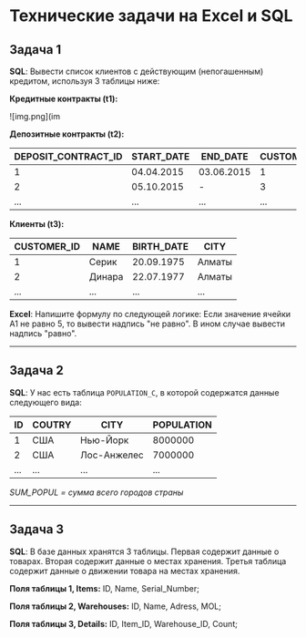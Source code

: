 # Технические задачи на Excel и SQL

## Задача 1

**SQL**:
Вывести список  клиентов с действующим (непогашенным) кредитом, используя 3 таблицы ниже:

**Кредитные контракты (t1):**

![img.png](im

**Депозитные контракты (t2):**

| DEPOSIT_CONTRACT_ID | START_DATE | END_DATE | CUSTOMER_ID | DEPOSIT_AMOUNT |
|---------------------|------------|----------|-------------|----------------|
| 1                   | 04.04.2015 | 03.06.2015 | 1            | 67000           |
| 2                   | 05.10.2015 |     -      | 3            | 50000           |
| ...                 |     ...    |     ...    | ...          |    ...          |

**Клиенты (t3):**

| CUSTOMER_ID | NAME  | BIRTH_DATE | CITY      |
|-------------|-------|------------|-----------|
| 1           | Серик | 20.09.1975 | Алматы    |
| 2           | Динара| 22.07.1977 | Алматы    |
| ...         |  ...  |    ...     |    ...    |

**Excel**:
Напишите формулу по следующей логике: Если значение ячейки А1 не равно 5, то вывести надпись "не равно". В ином случае вывести надпись "равно".

---

## Задача 2

**SQL**:
У нас есть таблица `POPULATION_C`, в которой содержатся данные следующего вида:

| ID | COUTRY     | CITY        | POPULATION |
|----|------------|-------------|------------|
| 1  | США        | Нью-Йорк    | 8000000    |
| 2  | США        | Лос-Анжелес | 7000000    |
| ...|     ...    |     ...     |     ...    |

*SUM_POPUL = сумма всего городов страны*

---

## Задача 3

**SQL**:
В базе данных хранятся 3 таблицы. Первая содержит данные о товарах. Вторая содержит данные о местах хранения. Третья таблица содержит данные о движении товара на местах хранения. 

**Поля таблицы 1, Items:** ID, Name, Serial_Number;

**Поля таблицы 2, Warehouses:** ID, Name, Adress, MOL;

**Поля таблицы 3, Details:** ID, Item_ID, Warehouse_ID, Count;
